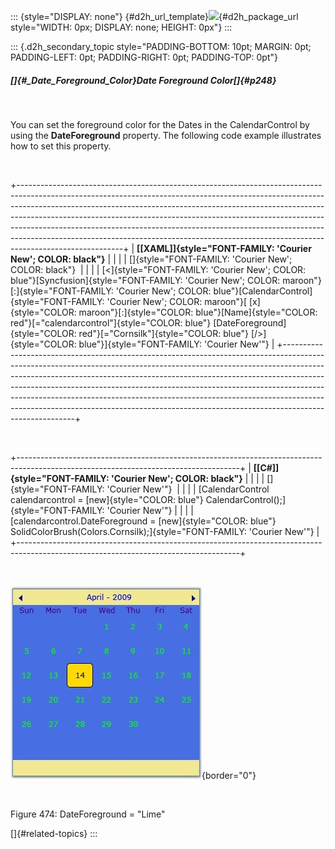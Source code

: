 ::: {style="DISPLAY: none"}
[](ms-xhelp:///?Id=d2h_url_template){#d2h_url_template}![](!package_url!){#d2h_package_url style="WIDTH: 0px; DISPLAY: none; HEIGHT: 0px"}
:::

::: {.d2h_secondary_topic style="PADDING-BOTTOM: 10pt; MARGIN: 0pt; PADDING-LEFT: 0pt; PADDING-RIGHT: 0pt; PADDING-TOP: 0pt"}
##### []{#_Date_Foreground_Color}Date Foreground Color[]{#p248}

 

You can set the foreground color for the Dates in the CalendarControl by using the **DateForeground** property. The following code example illustrates how to set this property.

 

+--------------------------------------------------------------------------------------------------------------------------------------------------------------------------------------------------------------------------------------------------------------------------------------------------------------------------------------------------------------------------------------------------------------------------------------------------------------------------------------------------------------+
| **[\[XAML\]]{style="FONT-FAMILY: 'Courier New'; COLOR: black"}**                                                                                                                                                                                                                                                                                                                                                                                                                                             |
|                                                                                                                                                                                                                                                                                                                                                                                                                                                                                                              |
| []{style="FONT-FAMILY: 'Courier New'; COLOR: black"}                                                                                                                                                                                                                                                                                                                                                                                                                                                         |
|                                                                                                                                                                                                                                                                                                                                                                                                                                                                                                              |
| [\<]{style="FONT-FAMILY: 'Courier New'; COLOR: blue"}[Syncfusion]{style="FONT-FAMILY: 'Courier New'; COLOR: maroon"}[:]{style="FONT-FAMILY: 'Courier New'; COLOR: blue"}[CalendarControl]{style="FONT-FAMILY: 'Courier New'; COLOR: maroon"}[ [x]{style="COLOR: maroon"}[:]{style="COLOR: blue"}[Name]{style="COLOR: red"}[="calendarcontrol"]{style="COLOR: blue"} [DateForeground]{style="COLOR: red"}[=\"Cornsilk\"]{style="COLOR: blue"} [/\>]{style="COLOR: blue"}]{style="FONT-FAMILY: 'Courier New'"} |
+--------------------------------------------------------------------------------------------------------------------------------------------------------------------------------------------------------------------------------------------------------------------------------------------------------------------------------------------------------------------------------------------------------------------------------------------------------------------------------------------------------------+

 

+-------------------------------------------------------------------------------------------------------------------------------------+
| **[\[C#\]]{style="FONT-FAMILY: 'Courier New'; COLOR: black"}**                                                                      |
|                                                                                                                                     |
| []{style="FONT-FAMILY: 'Courier New'"}                                                                                              |
|                                                                                                                                     |
| [CalendarControl calendarcontrol = [new]{style="COLOR: blue"} CalendarControl();]{style="FONT-FAMILY: 'Courier New'"}               |
|                                                                                                                                     |
| [calendarcontrol.DateForeground = [new]{style="COLOR: blue"} SolidColorBrush(Colors.Cornsilk);]{style="FONT-FAMILY: 'Courier New'"} |
+-------------------------------------------------------------------------------------------------------------------------------------+

 

![](../ImagesExt/image261_390.jpg){border="0"}

 

Figure 474: DateForeground = \"Lime\"

[]{#related-topics}
:::
